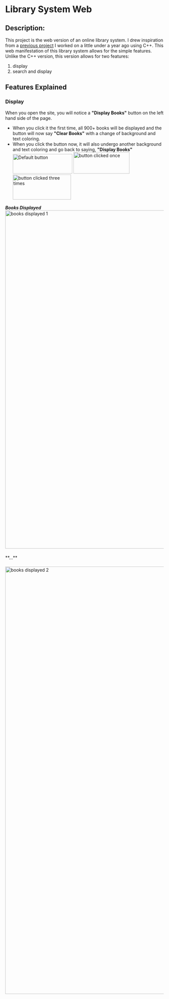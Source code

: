 # Library System Web

## Description:
This project is the web version of an online library system. I drew inspiration from a [previous project](https://github.com/Tyrone21nc/Library-System) 
I worked on a little under a year ago using C++. This web manifestation of this library system allows for the simple features. Unlike the C++ version, 
this version allows for two features:
  1. display
  2. search and display

## Features Explained
### Display
When you open the site, you will notice a **"Display Books"** button on the left hand side of the page.
- When you click it the first time, all 900+ books will be displayed and the button will now say
     **"Clear Books"** with a change of background and text coloring.
- When you click the button now, it will also undergo another background and text coloring and go back
     to saying, **"Display Books"**
<img width="189" height="62" alt="Default button" src="https://github.com/user-attachments/assets/c8c6c313-5227-4500-bcf4-ae4c4e78ad4c" />  <img width="178" height="68" alt="button clicked once" src="https://github.com/user-attachments/assets/8114bf7f-40fe-4274-be8f-fabf5f286f41" />  <img width="185" height="79" alt="button clicked three times" src="https://github.com/user-attachments/assets/8f7519a2-6abd-4535-bed3-9e3cd38a1bd3" />



*******Books Displayed*******
<img width="2425" height="1070" alt="books displayed 1" src="https://github.com/user-attachments/assets/c17129cc-708c-408e-926d-ebf918d029bb" />
<div style="margin-top: 20px; margin-bottom: 20px; left: 50%;">
  **...**
</div>
<img width="2284" height="1352" alt="books displayed 2" src="https://github.com/user-attachments/assets/3e72dcd3-9d73-4b45-9b90-fcc2c269ce65" />








